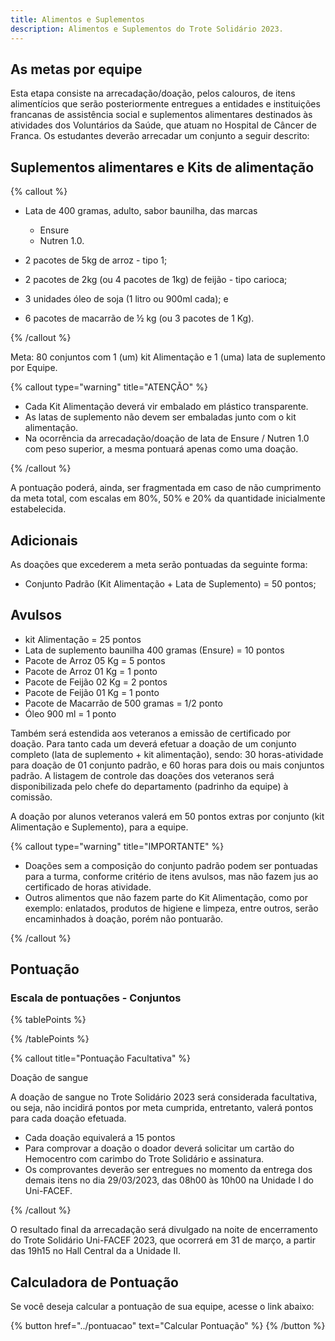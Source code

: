 ```yaml
---
title: Alimentos e Suplementos
description: Alimentos e Suplementos do Trote Solidário 2023.
---
```


## As metas por equipe

Esta etapa consiste na arrecadação/doação, pelos calouros, de itens alimentícios que serão posteriormente entregues a entidades e instituições francanas de assistência social e suplementos alimentares destinados às atividades dos Voluntários da Saúde, que atuam no Hospital de Câncer de Franca. Os estudantes deverão arrecadar um conjunto a seguir descrito:

## Suplementos alimentares e Kits de alimentação

{% callout %}

- Lata de 400 gramas, adulto, sabor baunilha, das marcas

  - Ensure
  - Nutren 1.0.

- 2 pacotes de 5kg de arroz - tipo 1;
- 2 pacotes de 2kg (ou 4 pacotes de 1kg) de feijão - tipo carioca;
- 3 unidades óleo de soja (1 litro ou 900ml cada); e
- 6 pacotes de macarrão de ½ kg (ou 3 pacotes de 1 Kg).

{% /callout %}

Meta: 80 conjuntos com 1 (um) kit Alimentação e 1 (uma) lata de suplemento por Equipe.

{% callout type="warning" title="ATENÇÃO" %}

- Cada Kit Alimentação deverá vir embalado em plástico transparente.
- As latas de suplemento não devem ser embaladas junto com o kit alimentação.
- Na ocorrência da arrecadação/doação de lata de Ensure / Nutren 1.0 com peso superior, a mesma pontuará apenas como uma doação.

{% /callout %}

A pontuação poderá, ainda, ser fragmentada em caso de não cumprimento da meta total, com escalas em 80%, 50% e 20% da quantidade inicialmente estabelecida.

## Adicionais

As doações que excederem a meta serão pontuadas da seguinte forma:

- Conjunto Padrão (Kit Alimentação + Lata de Suplemento) = 50 pontos;

## Avulsos

- kit Alimentação = 25 pontos
- Lata de suplemento baunilha 400 gramas (Ensure) = 10 pontos
- Pacote de Arroz 05 Kg = 5 pontos
- Pacote de Arroz 01 Kg = 1 ponto
- Pacote de Feijão 02 Kg = 2 pontos
- Pacote de Feijão 01 Kg = 1 ponto
- Pacote de Macarrão de 500 gramas = 1/2 ponto
- Óleo 900 ml = 1 ponto

Também será estendida aos veteranos a emissão de certificado por doação. Para tanto cada um deverá efetuar a doação de um conjunto completo (lata de suplemento + kit alimentação), sendo: 30 horas-atividade para doação de 01 conjunto padrão, e 60 horas para dois ou mais conjuntos padrão. A listagem de controle das doações dos veteranos será disponibilizada pelo chefe do departamento (padrinho da equipe) à comissão.

A doação por alunos veteranos valerá em 50 pontos extras por conjunto (kit Alimentação e Suplemento), para a equipe.

{% callout type="warning" title="IMPORTANTE" %}

- Doações sem a composição do conjunto padrão podem ser pontuadas para a turma, conforme critério de itens avulsos, mas não fazem jus ao certificado de horas atividade.
- Outros alimentos que não fazem parte do Kit Alimentação, como por exemplo: enlatados, produtos de higiene e limpeza, entre outros, serão encaminhados à doação, porém não pontuarão.

{% /callout %}

## Pontuação

### Escala de pontuações - Conjuntos

{% tablePoints %}

{% /tablePoints %}

{% callout title="Pontuação Facultativa" %}

Doação de sangue

A doação de sangue no Trote Solidário 2023 será considerada facultativa, ou seja, não incidirá pontos por meta cumprida, entretanto, valerá pontos para cada doação efetuada.

- Cada doação equivalerá a 15 pontos
- Para comprovar a doação o doador deverá solicitar um cartão do Hemocentro com carimbo do Trote Solidário e assinatura.
- Os comprovantes deverão ser entregues no momento da entrega dos demais itens no dia 29/03/2023, das 08h00 às 10h00 na Unidade I do Uni-FACEF.

{% /callout %}

O resultado final da arrecadação será divulgado na noite de encerramento do Trote Solidário Uni-FACEF 2023, que ocorrerá em 31 de março, a partir das 19h15 no Hall Central da a Unidade II.

## Calculadora de Pontuação

Se você deseja calcular a pontuação de sua equipe, acesse o link abaixo:

{% button href="../pontuacao" text="Calcular Pontuação" %}
{% /button %}
